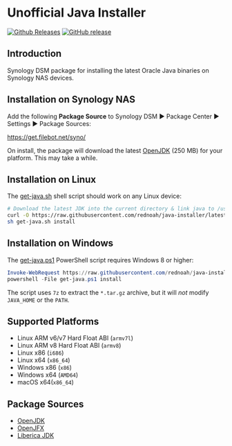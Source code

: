 # Unofficial Java Installer
[![Github Releases](https://img.shields.io/github/downloads/rednoah/java-installer/total.svg)](https://github.com/rednoah/java-installer/releases)
[![GitHub release](https://img.shields.io/github/release/rednoah/java-installer.svg)](https://jdk.java.net/)


## Introduction
Synology DSM package for installing the latest Oracle Java binaries on Synology NAS devices.


## Installation on Synology NAS
Add the following __Package Source__ to Synology DSM ► Package Center ► Settings ► Package Sources:

https://get.filebot.net/syno/

On install, the package will download the latest [OpenJDK](https://jdk.java.net/) (250 MB) for your platform. This may take a while.


## Installation on Linux
The [get-java.sh](https://github.com/rednoah/java-installer/blob/latest/release/get-java.sh) shell script should work on any Linux device:

```bash
# Download the latest JDK into the current directory & link java to /usr/local/bin
curl -O https://raw.githubusercontent.com/rednoah/java-installer/latest/release/get-java.sh
sh get-java.sh install
```


## Installation on Windows
The [get-java.ps1](https://github.com/rednoah/java-installer/blob/latest/release/get-java.ps1) PowerShell script requires Windows 8 or higher:

```powershell
Invoke-WebRequest https://raw.githubusercontent.com/rednoah/java-installer/latest/release/get-java.ps1 -OutFile get-java.ps1 -UseBasicParsing
powershell -File get-java.ps1 install
```

The script uses `7z` to extract the `*.tar.gz` archive, but it will _not_ modify `JAVA_HOME` or the `PATH`.


## Supported Platforms
* Linux ARM v6/v7 Hard Float ABI (`armv7l`)
* Linux ARM v8 Hard Float ABI (`armv8`)
* Linux x86 (`i686`)
* Linux x64 (`x86_64`)
* Windows x86	(`x86`)
* Windows x64	(`AMD64`)
* macOS x64(`x86_64`)


## Package Sources
* [OpenJDK](https://jdk.java.net/)
* [OpenJFX](https://gluonhq.com/products/javafx/)
* [Liberica JDK](https://bell-sw.com/pages/downloads/)
